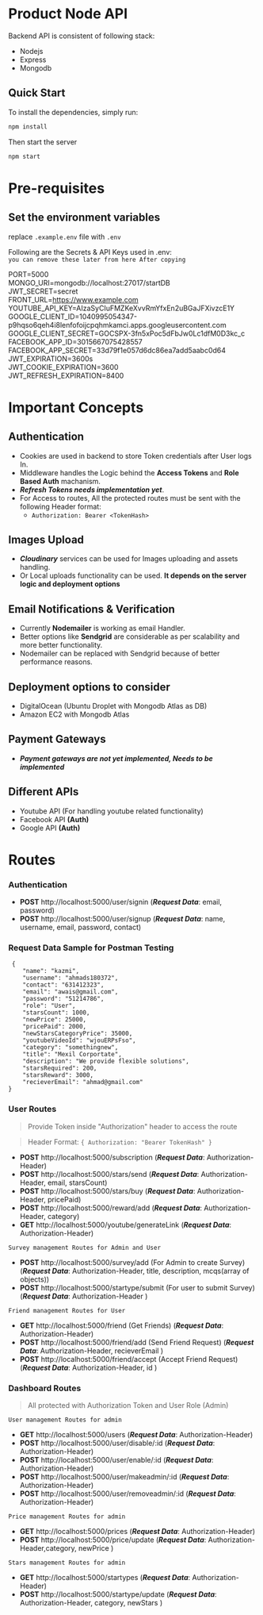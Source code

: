 # Product Node API

Backend API is consistent of following stack:
 - Nodejs
 - Express
 - Mongodb


## Quick Start

To install the dependencies, simply run:

```bash
npm install
```

Then start the server

```bash
npm start
```

# Pre-requisites

## Set the environment variables
replace `.example.env` file with `.env`<br/>

Following are the Secrets & API Keys used in .env: <br/>
`you can remove these later from here After copying` <br/>

PORT=5000<br/>
MONGO_URI=mongodb://localhost:27017/startDB<br/>
JWT_SECRET=secret<br/>
FRONT_URL=https://www.example.com<br/>
YOUTUBE_API_KEY=AIzaSyCIuFMZKeXvvRmYfxEn2uBGaJFXivzcE1Y<br/>
GOOGLE_CLIENT_ID=1040995054347-p9hqso6qeh4i8lenfofoijcpqhmkamci.apps.googleusercontent.com<br/>
GOOGLE_CLIENT_SECRET=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<br/>
FACEBOOK_APP_ID=3015667075428557<br/>
FACEBOOK_APP_SECRET=33d79f1e057d6dc86ea7add5aabc0d64<br/>
JWT_EXPIRATION=3600s<br/>
JWT_COOKIE_EXPIRATION=3600<br/>
JWT_REFRESH_EXPIRATION=8400<br/>

# Important Concepts

## Authentication
 - Cookies are used in backend to store Token credentials after User logs In.
 - Middleware handles the Logic behind the **Access Tokens** and **Role Based Auth** machanism.
 - **_Refresh Tokens needs implementation yet_**.
 - For Access to routes, All the protected routes must be sent with the following Header format:
    - `Authorization: Bearer <TokenHash>`

## Images Upload
 - **_Cloudinary_** services can be used for Images uploading and assets handling.
 - Or Local uploads functionality can be used. **It depends on the server logic and deployment options**

## Email Notifications & Verification
 - Currently **Nodemailer** is working as email Handler.
 - Better options like **Sendgrid** are considerable as per scalability and more better functionality.
 - Nodemailer can be replaced with Sendgrid because of better performance reasons.
 
## Deployment options to consider
 - DigitalOcean (Ubuntu Droplet with Mongodb Atlas as DB)
 - Amazon EC2 with Mongodb Atlas

## Payment Gateways
 - _**Payment gateways are not yet implemented, Needs to be implemented**_

## Different APIs
 - Youtube API (For handling youtube related functionality)
 - Facebook API **(Auth)**
 - Google API **(Auth)**

# Routes
### Authentication 
  - **POST** http://localhost:5000/user/signin (***Request Data***: email, password)  
  - **POST** http://localhost:5000/user/signup (***Request Data***: name, username, email, password, contact)

### Request Data Sample for Postman Testing
```
 {
    "name": "kazmi",
    "username": "ahmads180372",
    "contact": "631412323",
    "email": "awais@gmail.com",
    "password": "51214786",
    "role": "User",
    "starsCount": 1000,
    "newPrice": 25000,
    "pricePaid": 2000,
    "newStarsCategoryPrice": 35000,
    "youtubeVideoId": "wjouERPsFso",
    "category": "somethingnew",
    "title": "Mexil Corportate",
    "description": "We provide flexible solutions",
    "starsRequired": 200,
    "starsReward": 3000,
    "recieverEmail": "ahmad@gmail.com"
}
```

### User Routes
> Provide Token inside "Authorization" header to access the route

> Header Format: `{ Authorization: "Bearer TokenHash" }`
  - **POST** http://localhost:5000/subscription (***Request Data***: Authorization-Header)
  - **POST** http://localhost:5000/stars/send   (***Request Data***: Authorization-Header, email, starsCount)
  - **POST** http://localhost:5000/stars/buy    (***Request Data***: Authorization-Header, pricePaid)
  - **POST** http://localhost:5000/reward/add    (***Request Data***: Authorization-Header, category)
  - **GET** http://localhost:5000/youtube/generateLink    (***Request Data***: Authorization-Header)

` Survey management Routes for Admin and User `

  - **POST** http://localhost:5000/survey/add             (For Admin to create Survey)  (***Request Data***: Authorization-Header, title, description, mcqs(array of objects))
  - **POST** http://localhost:5000/startype/submit        (For user to submit Survey)  (***Request Data***: Authorization-Header )

` Friend management Routes for User `

  - **GET** http://localhost:5000/friend             (Get Friends)  (***Request Data***: Authorization-Header)
  - **POST** http://localhost:5000/friend/add        (Send Friend Request)  (***Request Data***: Authorization-Header, recieverEmail )
  - **POST** http://localhost:5000/friend/accept        (Accept Friend Request)  (***Request Data***: Authorization-Header, id )

### Dashboard Routes
> All protected with Authorization Token and User Role (Admin)

` User management Routes for admin `
  - **GET** http://localhost:5000/users                 (***Request Data***: Authorization-Header)
  - **POST** http://localhost:5000/user/disable/:id     (***Request Data***: Authorization-Header)
  - **POST** http://localhost:5000/user/enable/:id      (***Request Data***: Authorization-Header)
  - **POST** http://localhost:5000/user/makeadmin/:id   (***Request Data***: Authorization-Header)
  - **POST** http://localhost:5000/user/removeadmin/:id (***Request Data***: Authorization-Header)


` Price management Routes for admin `

  - **GET** http://localhost:5000/prices                 (***Request Data***: Authorization-Header)
  - **POST** http://localhost:5000/price/update          (***Request Data***: Authorization-Header,category, newPrice )

` Stars management Routes for admin `

  - **GET** http://localhost:5000/startypes                 (***Request Data***: Authorization-Header)
  - **POST** http://localhost:5000/startype/update          (***Request Data***: Authorization-Header, category, newStars )
